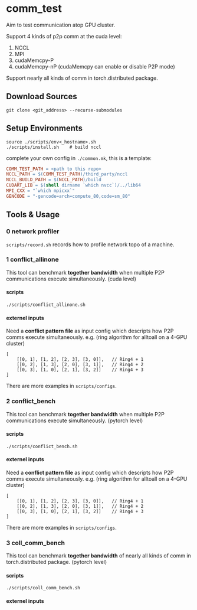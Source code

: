 # comm_test
Aim to test communication atop GPU cluster.

Support 4 kinds of p2p comm at the cuda level:
1. NCCL 
2. MPI 
3. cudaMemcpy-P 
4. cudaMemcpy-nP
(cudaMemcpy can enable or disable P2P mode)

Support nearly all kinds of comm in torch.distributed package.

## Download Sources
```shell
git clone <git_address> --recurse-submodules
```

## Setup Environments

```shell
source ./scripts/env<_hostname>.sh
./scripts/install.sh    # build nccl
```

complete your own config in `./common.mk`, this is a template:
```makefile
COMM_TEST_PATH = <path to this repo>
NCCL_PATH = $(COMM_TEST_PATH)/third_party/nccl
NCCL_BUILD_PATH = $(NCCL_PATH)/build
CUDART_LIB = $(shell dirname `which nvcc`)/../lib64
MPI_CXX = "`which mpicxx`"
GENCODE = "-gencode=arch=compute_80,code=sm_80"
```

## Tools & Usage

### 0 network profiler
`scripts/record.sh` records how to profile network topo of a machine.

### 1 conflict_allinone

This tool can benchmark **together bandwidth** when multiple P2P communications execute simultaneously. (cuda level)

#### scripts
```shell
./scripts/conflict_allinone.sh
```

#### externel inputs
Need a **conflict pattern file** as input config which descripts how P2P comms execute simultaneously.
e.g. (ring algorithm for alltoall on a 4-GPU cluster)
```
[
    [[0, 1], [1, 2], [2, 3], [3, 0]],   // Ring4 + 1
    [[0, 2], [1, 3], [2, 0], [3, 1]],   // Ring4 + 2
    [[0, 3], [1, 0], [2, 1], [3, 2]]    // Ring4 + 3
]
```
There are more examples in `scripts/configs`.


### 2 conflict_bench

This tool can benchmark **together bandwidth** when multiple P2P communications execute simultaneously. (pytorch level)

#### scripts
```shell
./scripts/conflict_bench.sh
```

#### externel inputs
Need a **conflict pattern file** as input config which descripts how P2P comms execute simultaneously.
e.g. (ring algorithm for alltoall on a 4-GPU cluster)
```
[
    [[0, 1], [1, 2], [2, 3], [3, 0]],   // Ring4 + 1
    [[0, 2], [1, 3], [2, 0], [3, 1]],   // Ring4 + 2
    [[0, 3], [1, 0], [2, 1], [3, 2]]    // Ring4 + 3
]
```
There are more examples in `scripts/configs`.


### 3 coll_comm_bench

This tool can benchmark **together bandwidth** of nearly all kinds of comm in torch.distributed package. (pytorch level)

#### scripts
```shell
./scripts/coll_comm_bench.sh
```

#### externel inputs
